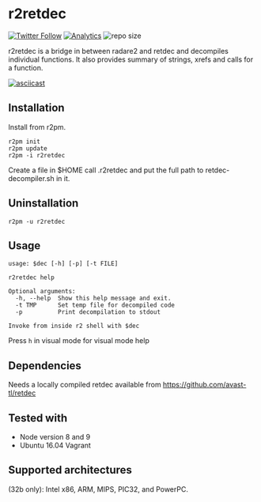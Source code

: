 # r2retdec
[![Twitter Follow](https://img.shields.io/twitter/follow/securisec.svg?style=social&label=Follow)]()
[![Analytics](https://ga-beacon.appspot.com/UA-113966566-4/r2wiki/readme)](https://github.com/securisec/r2wiki)
![repo size](https://img.shields.io/github/repo-size/securisec/r2retdec.svg)


r2retdec is a bridge in between radare2 and retdec and decompiles individual functions. It also provides summary of strings, xrefs and calls for a function.

[![asciicast](https://asciinema.org/a/170931.png)](https://asciinema.org/a/170931)

## Installation
Install from r2pm.
```
r2pm init
r2pm update
r2pm -i r2retdec
```
Create a file in $HOME call .r2retdec and put the full path to retdec-decompiler.sh in it.

## Uninstallation
```
r2pm -u r2retdec
```

## Usage
```
usage: $dec [-h] [-p] [-t FILE]

r2retdec help

Optional arguments:
  -h, --help  Show this help message and exit.
  -t TMP      Set temp file for decompiled code
  -p          Print decompilation to stdout

Invoke from inside r2 shell with $dec
```

Press `h` in visual mode for visual mode help

## Dependencies
Needs a locally compiled retdec available from https://github.com/avast-tl/retdec

## Tested with
- Node version 8 and 9
- Ubuntu 16.04 Vagrant

## Supported architectures
(32b only): Intel x86, ARM, MIPS, PIC32, and PowerPC.